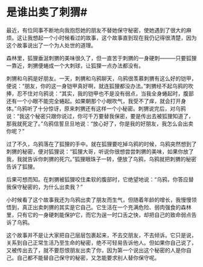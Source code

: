 # 是谁出卖了刺猬#
最近，有位同事不断地向我抱怨她的朋友不替她保守秘密，使她遇到了很大的麻烦。这让我想起一个小时候看过的故事，这个故事直到现在我仍记得很清楚，因为这个故事说出了一个为人处世的道理。 

 森林里，狐狸垂涎刺猬的美味很久了，但一直苦于刺猬的一身硬刺———只要狐狸一靠近，刺猬便蜷成一个大刺球，让狐狸一点办法都没有。  

 刺猬和乌鸦是好朋友。一天，刺猬和乌鸦聊天，乌鸦很羡慕刺猬有这么好的铠甲，便说：“朋友，你的这一身铠甲真好啊，就连狐狸都没办法。”刺猬经不起乌鸦的吹捧，忍不住对乌鸦说：“其实，我的铠甲也不是没有弱点，当我全身蜷起时，腹部还有一个小眼不能完全蜷起。如果朝那个小眼吹气，我受不了痒，就会打开身体。”乌鸦听了十分惊讶，原来刺猬还有这样一个小秘密。刺猬说完后，对乌鸦说：“我这个秘密只跟你说过，你可千万要替我保密，要是传出去被狐狸知道了，那我就死定了。”乌鸦信誓旦旦地说：“放心好了，你是我的好朋友，我怎么会出卖你呢？”  

 过了不久，乌鸦落在了狐狸的手中。就在狐狸要吃掉乌鸦的时候，乌鸦突然想到了刺猬的秘密，便对狐狸说：“狐狸大哥，听说你很想尝尝刺猬的美味，如果你放了我，我就告诉你刺猬的死穴。”狐狸眼珠子一转，便放了乌鸦，乌鸦就把刺猬的秘密告诉了狐狸。  

 后果可想而知。在刺猬被狐狸咬住柔软的腹部时，它绝望地说：“乌鸦，你答应替我保守秘密的，为什么出卖我？”  

 小时候看了这个故事我还为乌鸦出卖了朋友而生气，但随着年龄的增长，我慢慢领悟到，真正出卖刺猬的其实是它自己。它生活在一个充满危险、弱肉强食的森林里，只有它的一身硬刺能保护它，而它为逞一时口舌之快，却把自己的致命弱点告诉了乌鸦。  

 这个故事并不是让大家把自己层层包裹起来，不去交朋友，不去倾诉。它只是说，关系到自己正常生活乃至生命的秘密，绝不可轻易告诉他人。但如果你自己说了，又被传出去了，就不要怨恨朋友出卖了你，因为第一个说出这个秘密的人是你自己。自己都不能替自己保守的秘密，又怎能要求别人替你保守呢。
  